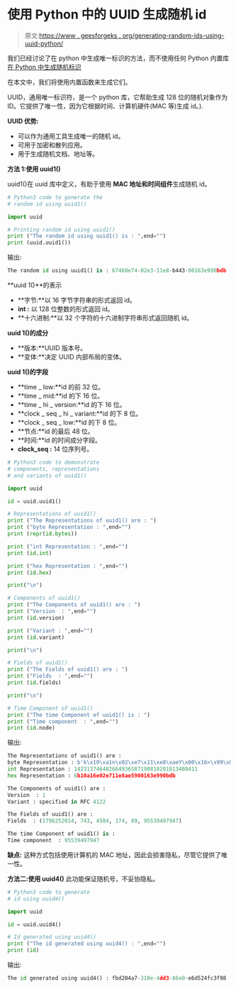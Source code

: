 # 使用 Python 中的 UUID 生成随机 id

> 原文:[https://www . geesforgeks . org/generating-random-ids-using-uuid-python/](https://www.geeksforgeeks.org/generating-random-ids-using-uuid-python/)

我们已经讨论了在 python 中生成唯一标识的方法，而不使用任何 Python 内置库[在 Python 中生成随机标识](https://www.geeksforgeeks.org/generating-random-ids-python/)

在本文中，我们将使用内置函数来生成它们。

UUID，通用唯一标识符，是一个 python 库，它帮助生成 128 位的随机对象作为 ID。它提供了唯一性，因为它根据时间、计算机硬件(MAC 等)生成 id。).

**UUID 优势:**

*   可以作为通用工具生成唯一的随机 id。
*   可用于加密和散列应用。
*   用于生成随机文档、地址等。

**方法 1:使用 uuid1()**

uuid1()在 uuid 库中定义，有助于使用 **MAC 地址和时间组件**生成随机 id。

```py
# Python3 code to generate the
# random id using uuid1()

import uuid

# Printing random id using uuid1()
print ("The random id using uuid1() is : ",end="")
print (uuid.uuid1())
```

输出:

```py
The random id using uuid1() is : 67460e74-02e3-11e8-b443-00163e990bdb

```

**uuid 1()**的表示

*   **字节:**以 16 字节字符串的形式返回 id。
*   **int :** 以 128 位整数的形式返回 id。
*   **十六进制:**以 32 个字符的十六进制字符串形式返回随机 id。

**uuid 1()的成分**

*   **版本:**UUID 版本号。
*   **变体:**决定 UUID 内部布局的变体。

**uuid 1()的字段**

*   **time _ low:**id 的前 32 位。
*   **time _ mid:**id 的下 16 位。
*   **time _ hi _ version:**id 的下 16 位。
*   **clock _ seq _ hi _ variant:**id 的下 8 位。
*   **clock _ seq _ low:**id 的下 8 位。
*   **节点:**id 的最后 48 位。
*   **时间:**id 的时间成分字段。
*   **clock_seq :** 14 位序列号。

```py
# Python3 code to demonstrate
# components, representations 
# and variants of uuid1()

import uuid

id = uuid.uuid1()

# Representations of uuid1()
print ("The Representations of uuid1() are : ")
print ("byte Representation : ",end="")
print (repr(id.bytes))

print ("int Representation : ",end="")
print (id.int)

print ("hex Representation : ",end="")
print (id.hex)

print("\n")

# Components of uuid1()
print ("The Components of uuid1() are : ")
print ("Version  : ",end="")
print (id.version)

print ("Variant : ",end="")
print (id.variant)

print("\n")

# Fields of uuid1()
print ("The Fields of uuid1() are : ")
print ("Fields  : ",end="")
print (id.fields)

print("\n")

# Time Component of uuid1()
print ("The time Component of uuid1() is : ")
print ("Time component  : ",end="")
print (id.node)
```

输出:

```py
The Representations of uuid1() are : 
byte Representation : b'k\x10\xa1n\x02\xe7\x11\xe8\xaeY\x00\x16>\x99\x0b\xdb'
int Representation : 142313746482664936587190810281013480411
hex Representation : 6b10a16e02e711e8ae5900163e990bdb

The Components of uuid1() are : 
Version  : 1
Variant : specified in RFC 4122

The Fields of uuid1() are : 
Fields  : (1796252014, 743, 4584, 174, 89, 95539497947)

The time Component of uuid1() is : 
Time component  : 95539497947

```

**缺点:**
这种方式包括使用计算机的 MAC 地址，因此会损害隐私，尽管它提供了唯一性。

**方法二:使用 uuid4()**
此功能保证随机号，不妥协隐私。

```py
# Python3 code to generate
# id using uuid4()

import uuid

id = uuid.uuid4()

# Id generated using uuid4()
print ("The id generated using uuid4() : ",end="")
print (id)
```

输出:

```py
The id generated using uuid4() : fbd204a7-318e-4dd3-86e0-e6d524fc3f98

```
